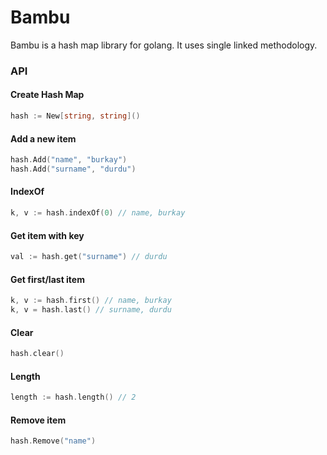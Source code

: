 # Bambu

Bambu is a hash map library for golang. It uses single linked methodology.

### API

#### Create Hash Map

```go
hash := New[string, string]()
```

#### Add a new item

```go
hash.Add("name", "burkay")
hash.Add("surname", "durdu")
```

#### IndexOf

```go
k, v := hash.indexOf(0) // name, burkay
```

#### Get item with key

```go
val := hash.get("surname") // durdu
```

#### Get first/last item
```go
k, v := hash.first() // name, burkay
k, v = hash.last() // surname, durdu
```

#### Clear
```go
hash.clear()
```

#### Length
```go
length := hash.length() // 2
```

#### Remove item
```go
hash.Remove("name")
```